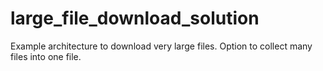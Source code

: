 # large_file_download_solution
Example architecture to download very large files. Option to collect many files into one file.
